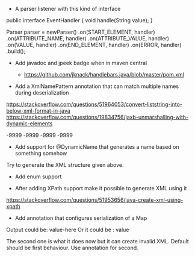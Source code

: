- A parser listener with this kind of interface

public interface EventHandler {
  void handle(String value);
}

Parser parser = newParser()
    .on(START_ELEMENT, handler)
    .on(ATTRIBUTE_NAME, handler)
    .on(ATTRIBUTE_VALUE, handler)
    .on(VALUE, handler)
    .on(END_ELEMENT, handler)
    .on(ERROR, handler)
    .build();

- Add javadoc and jpeek badge when in maven central
  - https://github.com/jknack/handlebars.java/blob/master/pom.xml

- Add a XmlNamePattern annotation that can match multiple names during deserialization

https://stackoverflow.com/questions/51964053/convert-liststring-into-below-xml-format-in-java
https://stackoverflow.com/questions/19834756/jaxb-unmarshalling-with-dynamic-elements

<xx>
    <s1>
        <X>-9999</X>
        <Y>-9999</Y>
    </s1>
    <s2>
        <X>-9999</X>
        <Y>-9999</Y>
   </s2>
</xx>

- Add support for @DynamicName that generates a name based on something somehow

Try to generate the XML structure given above.

- Add enum support

- After adding XPath support make it possible to generate XML using it

https://stackoverflow.com/questions/51953656/java-create-xml-using-xpath

- Add annotation that configures serialization of a Map

Output could be: <item key="key-here">value-here</item>
Or it could be : <key>value</key>

The second one is what it does now but it can create invalid XML. Default should be first behaviour. Use
annotation for second.


